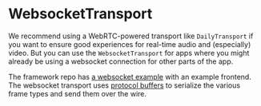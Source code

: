 # WebsocketTransport

We recommend using a WebRTC-powered transport like `DailyTransport` if you want to ensure good experiences for real-time audio and (especially) video. But you can use the `WebsocketTransport` for apps where you might already be using a websocket connection for other parts of the app.

The framework repo has [a websocket example](https://github.com/daily-co/daily-ai-sdk/blob/27322108b728adda3708fb59e2ff20e3183efc4e/examples/foundational/websocket-server/sample.py) with an example frontend. The websocket transport uses [protocol buffers](https://protobuf.dev/) to serialize the various frame types and send them over the wire.